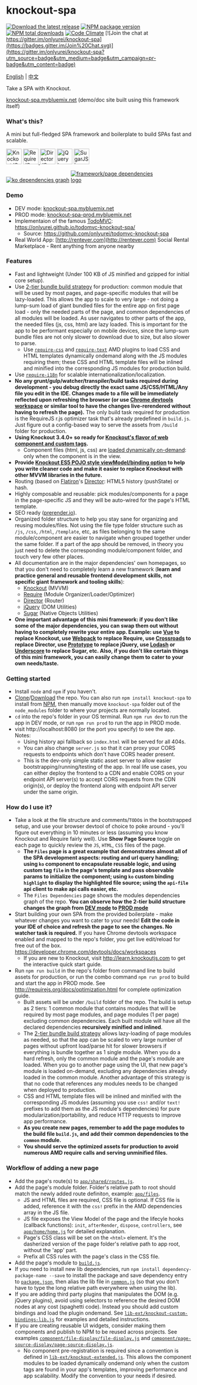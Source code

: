 # knockout-spa #

[![Download the latest release](https://img.shields.io/badge/download-zip-brightgreen.svg)](https://github.com/onlyurei/knockout-spa/archive/latest.zip) [![NPM package version](https://img.shields.io/npm/v/knockout-spa.svg)](https://www.npmjs.com/package/knockout-spa) [![NPM total downloads](https://img.shields.io/npm/dt/knockout-spa.svg)](https://www.npmjs.com/package/knockout-spa) [![Code Climate](https://codeclimate.com/github/onlyurei/knockout-spa/badges/gpa.svg)](https://codeclimate.com/github/onlyurei/knockout-spa) [![Join the chat at https://gitter.im/onlyurei/knockout-spa](https://badges.gitter.im/Join%20Chat.svg)](https://gitter.im/onlyurei/knockout-spa?utm_source=badge&utm_medium=badge&utm_campaign=pr-badge&utm_content=badge)

[English](https://github.com/onlyurei/knockout-spa/blob/master/README.md) | [中文](https://github.com/onlyurei/knockout-spa/blob/master/README-zh.md)

Take a SPA with Knockout. 

[knockout-spa.mybluemix.net](//knockout-spa.mybluemix.net) (demo/doc site built using this framework itself)

### What's this? ###

A mini but full-fledged SPA framework and boilerplate to build SPAs fast and scalable.

<a href="http://knockoutjs.com/"><img src="http://knockoutjs.com/img/ko-logo.png" height="42" alt="KnockoutJS logo"></a>
<a href="http://requirejs.org/"><img src="http://requirejs.org/i/logo.png" height="42" alt="RequireJS logo">
<a href="https://github.com/flatiron/director"><img src="https://raw.githubusercontent.com/flatiron/director/master/img/director.png" height="42" alt="DirectorJS logo"></a>
<a href="http://jquery.com/"><img src="https://upload.wikimedia.org/wikipedia/en/9/9e/JQuery_logo.svg" height="42" alt="jQuery logo"></a>
<a href="http://sugarjs.com/"><img src="http://sugarjs.com/assets/images/sugar.svg" height="42" alt="SugarJS logo"></a>

<a href="//knockout-spa.mybluemix.net/files/dependencies"><img src="https://raw.githubusercontent.com/onlyurei/knockout-spa/master/dependencies-graph-ko.png" style="max-width: 49%" alt="ko dependencies graph"></a>
<a href="//knockout-spa.mybluemix.net/files/dependencies"><img src="https://raw.githubusercontent.com/onlyurei/knockout-spa/master/dependencies-graph-framework-page.png" style="max-width: 49%" alt="framework/page dependencies logo"></a>

### Demo ###
* DEV mode: [knockout-spa.mybluemix.net](//knockout-spa.mybluemix.net)
* PROD mode: [knockout-spa-prod.mybluemix.net](//knockout-spa-prod.mybluemix.net)
* Implementaion of the famous [TodoMVC](http://todomvc.com/): https://onlyurei.github.io/todomvc-knockout-spa/
  * Source: https://github.com/onlyurei/todomvc-knockout-spa
* Real World App: [http://rentever.com](http://rentever.com) Social Rental Marketplace - Rent anything from anyone nearby

### Features ###

* Fast and lightweight (Under 100 KB of JS minified and gzipped for initial core setup).
* Use [2-tier bundle build strategy](https://github.com/requirejs/example-multipage) for production: common module that will be used by most pages, and page-specific modules that will be lazy-loaded. This allows the app to scale to very large - not doing a lump-sum load of giant bundled files for the entire app on first page load - only the needed parts of the page, and common dependencies of all modules will be loaded. As user navigates to other parts of the app, the needed files (js, css, html) are lazy loaded. This is important for the app to be performant especially on mobile devices, since the lump-sum bundle files are not only slower to download due to size, but also slower to parse.
  * Use [`require-css`](https://github.com/guybedford/require-css) and [`require-text`](https://github.com/requirejs/text) AMD plugins to load CSS and HTML templates dynamically ondemand along with the JS modules requiring them; these CSS and HTML template files will be inlined and minified into the corresponding JS modules for production build.
* Use [`require-i18n`](https://github.com/requirejs/i18n) for scalable internationalization/localization.
* **No any grunt/gulp/watcher/transpiler/build tasks required during development - you debug directly the exact same JS/CSS/HTML/Any file you edit in the IDE. Changes made to a file will be immediately reflected upon refreshing the browser (or use [Chrome devtools workspace](https://developer.chrome.com/devtools/docs/workspaces) or similar tool to have the changes live-rerendered without having to refresh the page).** The only build task required for production is the RequireJS r.js optimizer task that's already predefined in `build.js`. Just figure out a config-based way to serve the assets from `/build` folder for production.
* **Using Knockout 3.4.0+ so ready for [Knockout's flavor of web component and custom tags](http://knockoutjs.com/documentation/component-overview.html).**
  * Component files (html, js, css) are [loaded dynamically on-demand](http://knockoutjs.com/documentation/component-loaders.html): only when the component is in the view. 
* **Provide [Knockout ES5 POJO style viewModel/binding option](https://github.com/nathanboktae/knockout-es5-option4) to help you write cleaner code and make it easier to replace Knockout with other MVVM libraries in the future.**
* Routing (based on [Flatiron](https://github.com/flatiron)'s [Director](https://github.com/flatiron/director): HTML5 history (pushState) or hash.
* Highly composable and reusable: pick modules/components for a page in the page-specific JS and they will be auto-wired for the page's HTML template.
* SEO ready ([prerender.io](https://prerender.io/)).
* Organized folder structure to help you stay sane for organizing and reusing modules/files. Not using the file type folder structure such as `/js`, `/css`, `/html`, `/template`, etc, as files belonging to the same module/component are easier to navigate when grouped together under the same folder. If a part of the app should be removed, in theory you just need to delete the corresponding module/component folder, and touch very few other places.
* All documentation are in the major dependencies' own homepages, so that you don't need to completely learn a new framework (**learn and practice general and reusable frontend development skills, not specific giant framework and tooling skills**):
  * [Knockout](http://knockoutjs.com) (MVVM)
  * [Require](http://requirejs.org) (Module Organizer/Loader/Optimizer)
  * [Director](https://github.com/flatiron/director) (Router)
  * [jQuery](http://jquery.com) (DOM Utilities)
  * [Sugar](http://sugarjs.com) (Native Objects Utilities)
* **One important advantage of this mini framework: if you don't like some of the major dependencies, you can swap them out without having to completely rewrite your entire app. Example: use [Vue](https://vuejs.org/) to replace Knockout, use [Webpack](http://webpack.github.io/) to replace Require, use [Crossroads](https://millermedeiros.github.io/crossroads.js/) to replace Director, use [Prototype](http://prototypejs.org/) to replace jQuery, use [Lodash](https://lodash.com/) or [Underscore](http://underscorejs.org/) to replace Sugar, etc. Also, if you don't like certain things of this mini framework, you can easily change them to cater to your own needs/taste.**

### Getting started ###
* Install `node` and `npm` if you haven't.
* [Clone](https://github.com/onlyurei/knockout-spa.git)/[Download](https://github.com/onlyurei/knockout-spa/archive/latest.zip) the repo. You can also run `npm install knockout-spa` to install from [NPM](https://www.npmjs.com/package/knockout-spa), then manually move `knockout-spa` folder out of the `node_modules` folder to where your projects are normally located.
* `cd` into the repo's folder in your OS terminal. Run `npm run dev` to run the app in DEV mode, or run `npm run prod` to run the app in PROD mode.
* visit http://localhost:8080 (or the port you specify) to see the app. Notes: 
  * Using history api fallback so `index.html` will be served for all 404s. 
  * You can also change `server.js` so that it can proxy your CORS requests to endpoints which don't have CORS header present.
  * This is the dev-only simple static asset server to allow easier bootstrapping/running/testing of the app. In real life use cases, you can either deploy the frontend to a CDN and enable CORS on your endpoint API server(s) to accept CORS requests from the CDN origin(s), or deploy the frontend along with endpoint API server under the same origin.

### How do I use it? ###
* Take a look at the file structure and comments/`TODO`s in the bootstrapped setup, and use your browser devtool of choice to poke around - you'll figure out everything in 10 minutes or less (assuming you know Knockout and Require fairly well). Use **Show Page Source** toggle on each page to quickly review the `JS`, `HTML`, `CSS` files of the page.
  * **The `Files` page is a great example that demonstrates almost all of the SPA development aspects: routing and url query handling; using `ko` component to encapsulate reusable logic, and using custom tag `file` in the page's template and pass observable params to initialize the component; using `ko` custom binding `highlight` to display the highlighted file source; using the `api-file` api client to make api calls easier, etc.**
  * The `Files Dependencies` page shows the modules dependencies graph of the repo. **You can observe how the 2-tier build structure changes the graph from [DEV mode](//knockout-spa.mybluemix.net/files/dependencies) to [PROD mode](//knockout-spa-prod.mybluemix.net/files/dependencies)**
* Start building your own SPA from the provided boilerplate - make whatever changes you want to cater to your needs! **Edit the code in your IDE of choice and refresh the page to see the changes. No watcher task is required.** If you have Chrome devtools workspace enabled and mapped to the repo's folder, you get live edit/reload for free out of the box. https://developer.chrome.com/devtools/docs/workspaces
  * If you are new to Knockout, visit http://learn.knockoutjs.com to get the interactive quick start guide. 
* Run `npm run build` in the repo's folder from command line to build assets for production, or run the combo command `npm run prod` to build and start the app in PROD mode. See http://requirejs.org/docs/optimization.html for complete optimization guide.
  * Built assets will be under `/build` folder of the repo. The build is setup as 2 tiers: 1 common module that contains modules that will be required by most page modules, and page modules (1 per page) excluding common dependencies. Each built module will have all the declared dependencies **recursively minified and inlined**. 
  * The [2-tier bundle build strategy](https://github.com/requirejs/example-multipage) allows lazy-loading of page modules as needed, so that the app can be scaled to very large number of pages without upfront load/parse hit for slower browsers if everything is bundle together as 1 single module. When you do a hard refresh, only the common module and the page's module are loaded. When you go to another page using the UI, that new page's module is loaded on-demand, excluding any dependencies already loaded in the common module. Another advantage of this strategy is that no code that references any modules needs to be changed when deployed to production.
  * CSS and HTML template files will be inlined and minified with the corresponding JS modules (assuming you use `css!` and/or `text!` prefixes to add them as the JS module's dependencies) for pure modularization/portability, and reduce HTTP requests to improve app performance.
  * **As you create new pages, remember to add the page modules to the build file `build.js`, and add their common dependencies to the `common` module.**
  * **You should serve the optimized assets for production to avoid numerous AMD require calls and serving unminified files.**

### Workflow of adding a new page ###
* Add the page's route(s) to [`app/shared/routes.js`](https://github.com/onlyurei/knockout-spa/blob/master/app/shared/routes.js).
* Add the page's module folder. Folder's relative path to root should match the newly added route definiton, example: [`app/files`](https://github.com/onlyurei/knockout-spa/tree/master/app/files).
  * JS and HTML files are required, CSS file is optional. If CSS file is added, reference it with the `css!` prefix in the AMD dependencies array in the JS file.
  * JS file exposes the View Model of the page and the lifecyle hooks (callback functions): `init`, `afterRender`, `dispose`, `controllers`, see [`app/home/home.js`](https://github.com/onlyurei/knockout-spa/blob/master/app/home/home.js) for detailed explanation.
  * Page's CSS class will be set on the `<html>` element. It's the dasherized version of the page folder's relative path to app root, without the 'app' part.
  * Prefix all CSS rules with the page's class in the CSS file.
* Add the page's module to [`build.js`](https://github.com/onlyurei/knockout-spa/blob/master/build.js).
* If you need to install new lib dependencies, run `npm install dependency-package-name --save` to install the package and save dependency entry to [`package.json`](https://github.com/onlyurei/knockout-spa/blob/master/package.json), then alias the lib file in [`common.js`](https://github.com/onlyurei/knockout-spa/blob/master/common.js) (so that you don't have to type the long relative path everywhere when using the lib).
* If you are adding third party plugins that manipulates the DOM (e.g. jQuery plugins), avoid using selectors to reference the desired DOM nodes at any cost (spaghetti code). Instead you should add custom bindings and load the plugin ondemand. See [`lib-ext/knockout-custom-bindings-lib.js`](https://github.com/onlyurei/knockout-spa/blob/master/lib-ext/knockout-custom-bindings-lib.js) for examples and detailed instructions.
* If you are creating reusable UI widgets, consider making them components and publish to NPM to be reused across projects. See examples  [`component/file-display/file-display.js`](https://github.com/onlyurei/knockout-spa/blob/master/component/file-display/file-display.js) and [`component/page-source-display/page-source-display.js`](https://github.com/onlyurei/knockout-spa/blob/master/component/page-source-display/page-source-display.js).
  * No component pre-registration is required since a convention is defined in [`lib-ext/knockout-extended.js`](https://github.com/onlyurei/knockout-spa/blob/master/lib-ext/knockout-extended.js#L10). This allows the component modules to be loaded dynamically ondemand only when the custom tags are found in your app's templates, improving performance and app scalability. Modify the convention to your needs if desired.

